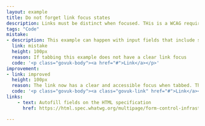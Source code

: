 ```yaml
---
layout: example
title: Do not forget link focus states
description: Links must be distinct when focused. THis is a WCAG requirement.
tags: "Code"
mistake:
- description: This example can happen with input fields that include saved information like a username, email address or password. Try this with a browser such as Safari.
  link: mistake
  height: 100px
  reason: If tabbing this example does not have a clear link focus
  code: '<p class="govuk-body"><a href="#">Link</a></p>'
improvement:
- link: improved
  height: 100px
  reason: The link now has a clear and accessible focus when tabbed. This fix is done by adding 'class="govuk-link"' to the link.
  code: '<p class="govuk-body"><a class="govuk-link" href="#">Link</a></p>'
links:
    - text: Autofill fields on the HTML specification
      href: https://html.spec.whatwg.org/multipage/form-control-infrastructure.html#autofill

---
```

